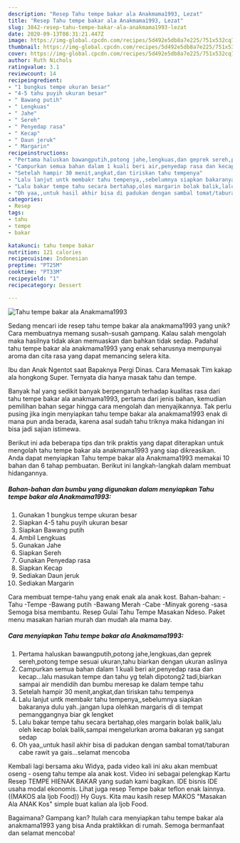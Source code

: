 ```yaml
---
description: "Resep Tahu tempe bakar ala Anakmama1993, Lezat"
title: "Resep Tahu tempe bakar ala Anakmama1993, Lezat"
slug: 3842-resep-tahu-tempe-bakar-ala-anakmama1993-lezat
date: 2020-09-13T08:31:21.447Z
image: https://img-global.cpcdn.com/recipes/5d492e5db8a7e225/751x532cq70/tahu-tempe-bakar-ala-anakmama1993-foto-resep-utama.jpg
thumbnail: https://img-global.cpcdn.com/recipes/5d492e5db8a7e225/751x532cq70/tahu-tempe-bakar-ala-anakmama1993-foto-resep-utama.jpg
cover: https://img-global.cpcdn.com/recipes/5d492e5db8a7e225/751x532cq70/tahu-tempe-bakar-ala-anakmama1993-foto-resep-utama.jpg
author: Ruth Nichols
ratingvalue: 3.1
reviewcount: 14
recipeingredient:
- "1 bungkus tempe ukuran besar"
- "4-5 tahu puyih ukuran besar"
- " Bawang putih"
- " Lengkuas"
- " Jahe"
- " Sereh"
- " Penyedap rasa"
- " Kecap"
- " Daun jeruk"
- " Margarin"
recipeinstructions:
- "Pertama haluskan bawangputih,potong jahe,lengkuas,dan geprek sereh,potong tempe sesuai ukuran,tahu biarkan dengan ukuran aslinya"
- "Campurkan semua bahan dalam 1 kuali beri air,penyedap rasa dan kecap...lalu masukan tempe dan tahu yg telah dipotong2 tadi,biarkan sampai air mendidih dan bumbu meresap ke dalam tempe tahu"
- "Setelah hampir 30 menit,angkat,dan tiriskan tahu tempenya"
- "Lalu lanjut untk membakr tahu tempenya,,sebelumnya siapkan bakaranya dulu yah..jangan lupa olehkan margaris di di tempat pemanggangnya biar gk lengket"
- "Lalu bakar tempe tahu secara bertahap,oles margarin bolak balik,lalu oleh kecap bolak balik,sampai mengelurkan aroma bakaran yg sangat sedap"
- "Oh yaa,,untuk hasil akhir bisa di padukan dengan sambal tomat/taburan cabe rawit ya gais...selamat mencoba"
categories:
- Resep
tags:
- tahu
- tempe
- bakar

katakunci: tahu tempe bakar 
nutrition: 121 calories
recipecuisine: Indonesian
preptime: "PT25M"
cooktime: "PT33M"
recipeyield: "1"
recipecategory: Dessert

---
```



![Tahu tempe bakar ala Anakmama1993](https://img-global.cpcdn.com/recipes/5d492e5db8a7e225/751x532cq70/tahu-tempe-bakar-ala-anakmama1993-foto-resep-utama.jpg)

Sedang mencari ide resep tahu tempe bakar ala anakmama1993 yang unik? Cara membuatnya memang susah-susah gampang. Kalau salah mengolah maka hasilnya tidak akan memuaskan dan bahkan tidak sedap. Padahal tahu tempe bakar ala anakmama1993 yang enak seharusnya mempunyai aroma dan cita rasa yang dapat memancing selera kita.

Ibu dan Anak Ngentot saat Bapaknya Pergi Dinas. Cara Memasak Tim kakap ala hongkong Super. Ternyata dia hanya masak tahu dan tempe.

Banyak hal yang sedikit banyak berpengaruh terhadap kualitas rasa dari tahu tempe bakar ala anakmama1993, pertama dari jenis bahan, kemudian pemilihan bahan segar hingga cara mengolah dan menyajikannya. Tak perlu pusing jika ingin menyiapkan tahu tempe bakar ala anakmama1993 enak di mana pun anda berada, karena asal sudah tahu triknya maka hidangan ini bisa jadi sajian istimewa.


Berikut ini ada beberapa tips dan trik praktis yang dapat diterapkan untuk mengolah tahu tempe bakar ala anakmama1993 yang siap dikreasikan. Anda dapat menyiapkan Tahu tempe bakar ala Anakmama1993 memakai 10 bahan dan 6 tahap pembuatan. Berikut ini langkah-langkah dalam membuat hidangannya.

<!--inarticleads1-->

##### Bahan-bahan dan bumbu yang digunakan dalam menyiapkan Tahu tempe bakar ala Anakmama1993:

1. Gunakan 1 bungkus tempe ukuran besar
1. Siapkan 4-5 tahu puyih ukuran besar
1. Siapkan  Bawang putih
1. Ambil  Lengkuas
1. Gunakan  Jahe
1. Siapkan  Sereh
1. Gunakan  Penyedap rasa
1. Siapkan  Kecap
1. Sediakan  Daun jeruk
1. Sediakan  Margarin


Cara membuat tempe-tahu yang enak enak ala anak kost. Bahan-bahan: -Tahu -Tempe -Bawang putih -Bawang Merah -Cabe -Minyak goreng -sasa Semoga bisa membantu. Resep Gulai Tahu Tempe Masakan Ndeso. Paket menu masakan harian murah dan mudah ala mama bay. 

<!--inarticleads2-->

##### Cara menyiapkan Tahu tempe bakar ala Anakmama1993:

1. Pertama haluskan bawangputih,potong jahe,lengkuas,dan geprek sereh,potong tempe sesuai ukuran,tahu biarkan dengan ukuran aslinya
1. Campurkan semua bahan dalam 1 kuali beri air,penyedap rasa dan kecap...lalu masukan tempe dan tahu yg telah dipotong2 tadi,biarkan sampai air mendidih dan bumbu meresap ke dalam tempe tahu
1. Setelah hampir 30 menit,angkat,dan tiriskan tahu tempenya
1. Lalu lanjut untk membakr tahu tempenya,,sebelumnya siapkan bakaranya dulu yah..jangan lupa olehkan margaris di di tempat pemanggangnya biar gk lengket
1. Lalu bakar tempe tahu secara bertahap,oles margarin bolak balik,lalu oleh kecap bolak balik,sampai mengelurkan aroma bakaran yg sangat sedap
1. Oh yaa,,untuk hasil akhir bisa di padukan dengan sambal tomat/taburan cabe rawit ya gais...selamat mencoba


Kembali lagi bersama aku Widya, pada video kali ini aku akan membuat oseng - oseng tahu tempe ala anak kost. Video ini sebagai pelengkap Kartu Resep TEMPE HIENAK BAKAR yang sudah kami bagikan. IDE bisnis IDE usaha modal ekonomis. Lihat juga resep Tempe bakar teflon enak lainnya. ((MAKOS ala Ijob Food)) Hy Guys. Kita mau kasih resep MAKOS &#34;Masakan Ala ANAK Kos&#34; simple buat kalian ala Ijob Food. 

Bagaimana? Gampang kan? Itulah cara menyiapkan tahu tempe bakar ala anakmama1993 yang bisa Anda praktikkan di rumah. Semoga bermanfaat dan selamat mencoba!

